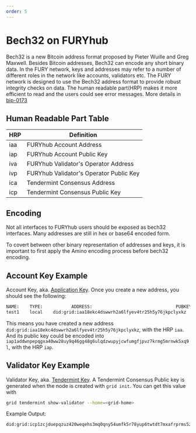 ```yaml
---
order: 5
---
```


# Bech32 on FURYhub

Bech32 is a new Bitcoin address format proposed by Pieter Wuille and Greg Maxwell. Besides Bitcoin addresses, Bech32 can encode any short binary data. In the FURY network, keys and addresses may refer to a number of different roles in the network like accounts, validators etc. The FURY network is designed to use the Bech32 address format to provide robust integrity checks on data. The human readable part(HRP) makes it more efficient to read and the users could see error messages. More details in [bip-0173](https://github.com/bitcoin/bips/blob/master/bip-0173.mediawiki)

## Human Readable Part Table

| HRP | Definition                              |
| --- | --------------------------------------- |
| iaa | FURYhub Account Address                 |
| iap | FURYhub Account Public Key              |
| iva | FURYhub Validator's Operator Address    |
| ivp | FURYhub Validator's Operator Public Key |
| ica | Tendermint Consensus Address            |
| icp | Tendermint Consensus Public Key         |

## Encoding

Not all interfaces to FURYhub users should be exposed as bech32 interfaces. Many addresses are still in hex or base64 encoded form.

To covert between other binary representation of addresses and keys, it is important to first apply the Amino encoding process before bech32 encoding.

## Account Key Example

Account Key, aka. [Application Key](validator-faq.md#application-key). Once you create a new address, you should see the following:

```bash
NAME:    TYPE:           ADDRESS:                                PUBKEY:
test1    local    did:grid:iaa18ekc4dswwrh2a6lfyev4tr25h5y76jkpclyxkz    iap1addwnpepqgxa40ww28uy9q46gg48g6ulqdzwupyjcwfumgfjpvz7krmg5mrnwk5xq9l
```

This means you have created a new address `did:grid:iaa18ekc4dswwrh2a6lfyev4tr25h5y76jkpclyxkz`, with the HRP `iaa`. And its public key could be encoded into `iap1addwnpepqgxa40ww28uy9q46gg48g6ulqdzwupyjcwfumgfjpvz7krmg5mrnwk5xq9l`, with the HRP `iap`.

## Validator Key Example

Validator Key, aka. [Tendermint Key](validator-faq.md#tendermint-key). A Tendermint Consensus Public key is generated when the node is created with  `grid init`.
You can get this value with

```bash
grid tendermint show-validator --home=<grid-home>
```

Example Output:

```bash
did:grid:icp1zcjduepqzuz420weqehs3mq0qny54umfk5r78yup6twtdt7mxafrprms5zqsjeuxvx
```
